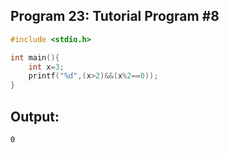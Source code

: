 ## Program 23: Tutorial Program #8
```c
#include <stdio.h>

int main(){
    int x=3;
    printf("%d",(x>2)&&(x%2==0));
}
```
## Output:
```
0
```
